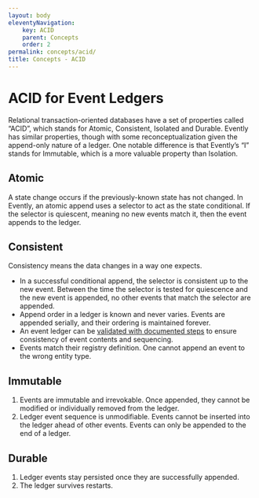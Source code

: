 ```yaml
---
layout: body
eleventyNavigation:
    key: ACID
    parent: Concepts
    order: 2
permalink: concepts/acid/
title: Concepts - ACID
---
```


# ACID for Event Ledgers

Relational transaction-oriented databases have a set of properties called “ACID”, which stands for Atomic, Consistent, Isolated and Durable. Evently has similar properties, though with some reconceptualization given the append-only nature of a ledger. One notable difference is that Evently’s “I” stands for Immutable, which is a more valuable property than Isolation.

## Atomic

A state change occurs if the previously-known state has not changed. In Evently, an atomic append uses a selector to act as the state conditional. If the selector is quiescent, meaning no new events match it, then the event appends to the ledger.

## Consistent

Consistency means the data changes in a way one expects.

- In a successful conditional append, the selector is consistent up to the new event. Between the time the selector is tested for quiescence and the new event is appended, no other events that match the selector are appended.
- Append order in a ledger is known and never varies. Events are appended serially, and their ordering is maintained forever.
- An event ledger can be [validated with documented steps](/concepts/event-id-design/#ledger-validation) to ensure consistency of event contents and sequencing.
- Events match their registry definition. One cannot append an event to the wrong entity type.

## Immutable

1. Events are immutable and irrevokable. Once appended, they cannot be modified or individually removed from the ledger.
2. Ledger event sequence is unmodifiable. Events cannot be inserted into the ledger ahead of other events. Events can only be appended to the end of a ledger.

## Durable

1. Ledger events stay persisted once they are successfully appended.
2. The ledger survives restarts.
